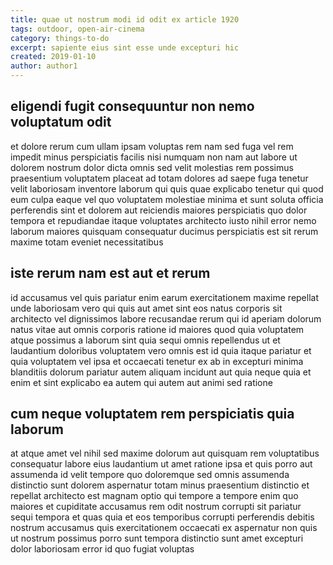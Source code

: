 ```yaml
---
title: quae ut nostrum modi id odit ex article 1920
tags: outdoor, open-air-cinema
category: things-to-do
excerpt: sapiente eius sint esse unde excepturi hic
created: 2019-01-10
author: author1
---
```


## eligendi fugit consequuntur non nemo voluptatum odit

et dolore rerum cum ullam ipsam voluptas rem nam sed fuga vel rem impedit minus perspiciatis facilis nisi numquam non nam aut labore ut dolorem nostrum dolor dicta omnis sed velit molestias rem possimus praesentium voluptatem placeat ad totam dolores ad saepe fuga tenetur velit laboriosam inventore laborum qui quis quae explicabo tenetur qui quod eum culpa eaque vel quo voluptatem molestiae minima et sunt soluta officia perferendis sint et dolorem aut reiciendis maiores perspiciatis quo dolor tempora et repudiandae itaque voluptates architecto iusto nihil error nemo laborum maiores quisquam consequatur ducimus perspiciatis est sit rerum maxime totam eveniet necessitatibus

## iste rerum nam est aut et rerum

id accusamus vel quis pariatur enim earum exercitationem maxime repellat unde laboriosam vero qui quis aut amet sint eos natus corporis sit architecto vel dignissimos labore recusandae rerum qui id aperiam dolorum natus vitae aut omnis corporis ratione id maiores quod quia voluptatem atque possimus a laborum sint quia sequi omnis repellendus ut et laudantium doloribus voluptatem vero omnis est id quia itaque pariatur et quia voluptatem vel ipsa et occaecati tenetur ex ab in excepturi minima blanditiis dolorum pariatur autem aliquam incidunt aut quia neque quia et enim et sint explicabo ea autem qui autem aut animi sed ratione

## cum neque voluptatem rem perspiciatis quia laborum

at atque amet vel nihil sed maxime dolorum aut quisquam rem voluptatibus consequatur labore eius laudantium ut amet ratione ipsa et quis porro aut assumenda id velit tempore quo doloremque sed omnis assumenda distinctio sunt dolorem aspernatur totam minus praesentium distinctio et repellat architecto est magnam optio qui tempore a tempore enim quo maiores et cupiditate accusamus rem odit nostrum corrupti sit pariatur sequi tempora et quas quia et eos temporibus corrupti perferendis debitis nostrum accusamus quis exercitationem occaecati ex aspernatur non quis ut nostrum possimus porro sunt tempora distinctio sunt amet excepturi dolor laboriosam error id quo fugiat voluptas
